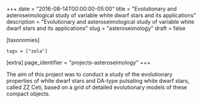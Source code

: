 +++
date = "2016-08-14T00:00:00-05:00"
title = "Evolutionary and asteroseimological study of variable white dwarf stars and its applications"
description = "Evolutionary and asteroseimological study of variable white dwarf stars and its applications"
slug = "asteroseimology"
draft = false

[taxonomies]

    tags = ["zola"]

[extra]
    page_identifier = "projects-asteroseimology"
+++

The aim of this project was to conduct a study of the evolutionary properties of white dwarf
stars and DA-type pulsating white dwarf stars, called ZZ Ceti, based on a grid of detailed
evolutionary models of these compact objects.




<!-- more -->
